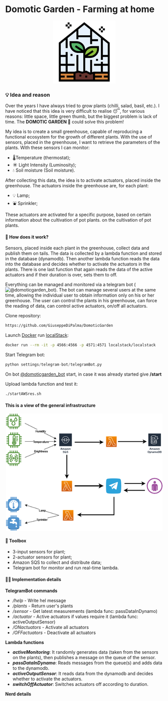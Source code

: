 # Domotic Garden - Farming at home

<p align="center">
    <img src="resources/greenhouse.png" width=200/>
</p>

### 💡 Idea and reason

Over the years I have always tried to grow plants (chilli, salad, basil, etc.). I have noticed that this idea is very difficult to realise 😴, for various reasons: little space, little green thumb, but the biggest problem is lack of time. 
The **DOMOTIC GARDEN 🎍** could solve this problem!

My idea is to create a small greenhouse, capable of reproducing a functional ecosystem for the growth of different plants. With the use of sensors, placed in the greenhouse, I want to retrieve the parameters of the plants.
With these sensors I can monitor:

* 🌡Temperature (thermostat);
* ☀ Light Intensity (Luminosity);
* 💧 Soil moisture (Soil moisture).

After collecting this data, the idea is to activate actuators, placed inside the greenhouse.
The actuators inside the greenhouse are, for each plant:

* 💡 Lamp;
* ⛲ Sprinkler;

These actuators are activated for a specific purpose, based on certain information about the cultivation of pot plants.
on the cultivation of pot plants.

#### 🎈 How does it work?

Sensors, placed inside each plant in the greenhouse, collect data and publish them on tails. The data is collected by a lambda function and stored in the database (dynamodb).  Then another lambda function reads the data into the database and decides whether to activate the actuators in the plants. There is one last function that again reads the data of the active actuators and if their duration is over, sets them to off.

Everything can be managed and monitored via a telegram bot (![@domoticgarden_bot](https://t.me/domoticgarden_bot)). The bot can manage several users at the same time, allowing the individual user to obtain information only on his or her greenhouse. The user can control the plants in his greenhouse, can force the reading of data, can control active actuators, on/off all actuators.

Clone repository:
```bash
https://github.com/GiuseppeDiPalma/DomoticGarden
```

Launch [Docker]([https://](https://www.docker.com/)) run [localStack](https://localstack.cloud/):
```bash
docker run --rm -it -p 4566:4566 -p 4571:4571 localstack/localstack
```

Start Telegram bot:
```python
python settings/telegram-bot/telegramBot.py
```

On bot [@domoticgarden_bot](https://t.me/domoticgarden_bot) start, in case it was already started give **/start**

Upload lambda function and test it:
```bash
./startAWSres.sh
```

#### This is a view of the general infrastructure

<p align="center">
    <img src="resources/infrastructure.png" width=500/>
</p>

#### 🧰 Toolbox

- 3-input sensors for plant;
- 2-actuator sensors for plant;
- Amazon SQS to collect and distribute data;
- Telegram bot for monitor and run real-time lambda.

#### 🕵️‍♂️ Implementation details

**TelegramBot commands**
- _/help_ - Write hel message
- _/plants_ - Return user's plants
- _/sensor_ - Get latest measurements (lambda func: passDataInDynamo)
- _/actuator_ - Active actuators if values require it (lambda func: activeOutputSensor)
- _/ONactuators_ - Activate all actuators
- _/OFFactuators_ - Deactivate all actuators

**Lambda functions**

- _**activeMonitoring**_: It randomly generates data (taken from the sensors on the plants), then publishes a message on the queue of the sensor.
- _**passDataInDynamo**_: Reads messages from the queue(s) and adds data to the dynamodb.
- _**activeOutputSensor**_: It reads data from the dynamodb and decides whether to activate the actuators.
- _**switchOffActuator**_: Switches actuators off according to duration.

**Nerd details**
